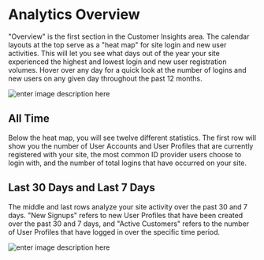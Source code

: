 # Analytics Overview

"Overview" is the first section in the Customer Insights area. The calendar layouts at the top serve as a "heat map" for site login and new user activities. This will let you see what days out of the year your site experienced the highest and lowest login and new user registration volumes. Hover over any day for a quick look at the number of logins and new users on any given day throughout the past 12 months.

![enter image description here](https://apidocs.lrcontent.com/images/Insights---LoginRadius-User-Dashboard_86865e96f1521a33b2.31476162.png "")

## All Time

Below the heat map, you will see twelve different statistics. The first row will show you the number of User Accounts and User Profiles that are currently registered with your site, the most common ID provider users choose to login with, and the number of total logins that have occurred on your site.


## Last 30 Days and Last 7 Days

The middle and last rows analyze your site activity over the past 30 and 7 days. "New Signups" refers to new User Profiles that have been created over the past 30 and 7 days, and  "Active Customers" refers to the number of User Profiles that have logged in over the specific time period.

![enter image description here](https://apidocs.lrcontent.com/images/Insights---LoginRadius-User-Dashboard-1_9205e96f1a49f8af9.27191287.png "")